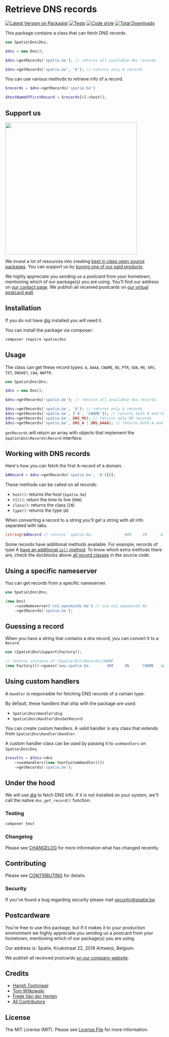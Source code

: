 # Retrieve DNS records

[![Latest Version on Packagist](https://img.shields.io/packagist/v/spatie/dns.svg?style=flat-square)](https://packagist.org/packages/spatie/dns)
[![Tests](https://github.com/spatie/dns/actions/workflows/tests.yml/badge.svg)](https://github.com/spatie/dns/actions/workflows/tests.yml)
[![Code style](https://github.com/spatie/dns/actions/workflows/php-cs-fixer.yml/badge.svg)](https://github.com/spatie/dns/actions/workflows/php-cs-fixer.yml)
[![Total Downloads](https://img.shields.io/packagist/dt/spatie/dns.svg?style=flat-square)](https://packagist.org/packages/spatie/dns)

This package contains a class that can fetch DNS records.

```php
use Spatie\Dns\Dns;

$dns = new Dns();

$dns->getRecords('spatie.be'); // returns all available dns records

$dns->getRecords('spatie.be', 'A'); // returns only A records
```

You can use various methods to retrieve info of a record.

```php
$records = $dns->getRecords('spatie.be')

$hostNameOfFirstRecord = $records[0]->host();
```

## Support us

[<img src="https://github-ads.s3.eu-central-1.amazonaws.com/dns.jpg?t=1" width="419px" />](https://spatie.be/github-ad-click/dns)

We invest a lot of resources into creating [best in class open source packages](https://spatie.be/open-source). You can support us by [buying one of our paid products](https://spatie.be/open-source/support-us).

We highly appreciate you sending us a postcard from your hometown, mentioning which of our package(s) you are using. You'll find our address on [our contact page](https://spatie.be/about-us). We publish all received postcards on [our virtual postcard wall](https://spatie.be/open-source/postcards).

## Installation

If you do not have [dig](https://linux.die.net/man/1/dig) installed you will need it.

You can install the package via composer:

```bash
composer require spatie/dns
```

## Usage

The class can get these record types: `A`, `AAAA`, `CNAME`, `NS`, `PTR`, `SOA`, `MX`, `SRV`, `TXT`, `DNSKEY`, `CAA`, `NAPTR`.

```php
use Spatie\Dns\Dns;

$dns = new Dns();

$dns->getRecords('spatie.be'); // returns all available dns records

$dns->getRecords('spatie.be', 'A'); // returns only A records
$dns->getRecords('spatie.be', ['A', 'CNAME']); // returns both A and CNAME records
$dns->getRecords('spatie.be', DNS_MX); // returns only MX records
$dns->getRecords('spatie.be', DNS_A | DNS_AAAA); // returns both A and AAAA records
```

`getRecords` will return an array with objects that implement the `Spatie\Dns\Records\Record` interface.

## Working with DNS records

Here's how you can fetch the first A-record of a domain.

```php
$ARecord = $dns->getRecords('spatie.be', 'A')[0];
```

These methods can be called on all records:

- `host()`: returns the host (`spatie.be`)
- `ttl()`: return the time to live (`900`)
- `class()`: returns the class (`IN`)
- `type()`: returns the type (`A`)

When converting a record to a string you'll get a string with all info separated with tabs.

```php
(string)$ARecord // returns `spatie.be.              900     IN      A       138.197.187.74`
```

Some records have additional methods available. For example, records of type A [have an additional `ip()` method](https://github.com/spatie/dns/blob/72bf709a44e19e5d8f0bc7e6c93cf70e7a1b18f3/src/Records/A.php#L6). To know which extra methods there are, check the docblocks above [all record classes](https://github.com/spatie/dns/tree/72bf709a44e19e5d8f0bc7e6c93cf70e7a1b18f3/src/Records) in the source code.

## Using a specific nameserver

You can get records from a specific nameserver.

```php
use Spatie\Dns\Dns;

(new Dns)
    ->useNameserver('ns1.openminds.be') // use ns1.openminds.be
    ->getRecords('spatie.be');
```

## Guessing a record

When you have a string that contains a dns record, you can convert it to a `Record`

```php
use \Spatie\Dns\Support\Factory();

// returns instance of \Spatie\Dns\Records\CNAME
(new Factory())->guess('www.spatie.be.       300     IN      CNAME   spatie.be.');
```

## Using custom handlers

A `Handler` is responsible for fetching DNS records of a certain type.

By default, these handlers that ship with the package are used:

- `Spatie\Dns\Handler\Dig`
- `Spatie\Dns\Handler\DnsGetRecord`

You can create custom handlers. A valid handler is any class that extends from `Spatie\Dns\Handler\Handler`.

A custom handler class can be used by passing it to `useHandlers` on `Spatie\Dns\Dns`.

```php
$results = $this->dns
    ->useHandlers([new YourCustomHandler()])
    ->getRecords('spatie.be');
```

## Under the hood

We will use [dig](https://wiki.ubuntuusers.de/dig/) to fetch DNS info. If it is not installed on your system, we'll call the native `dns_get_record()` function.

### Testing

``` bash
composer test
```

### Changelog

Please see [CHANGELOG](CHANGELOG.md) for more information what has changed recently.

## Contributing

Please see [CONTRIBUTING](https://github.com/spatie/.github/blob/main/CONTRIBUTING.md) for details.

### Security

If you've found a bug regarding security please mail [security@spatie.be](mailto:security@spatie.be).

## Postcardware

You're free to use this package, but if it makes it to your production environment we highly appreciate you sending us a postcard from your hometown, mentioning which of our package(s) you are using.

Our address is: Spatie, Kruikstraat 22, 2018 Antwerp, Belgium.

We publish all received postcards [on our company website](https://spatie.be/en/opensource/postcards).

## Credits

- [Harish Toshniwal](https://github.com/introwit)
- [Tom Witkowski](https://github.com/Gummibeer)
- [Freek Van der Herten](https://github.com/freekmurze)
- [All Contributors](../../contributors)

## License

The MIT License (MIT). Please see [License File](LICENSE.md) for more information.

